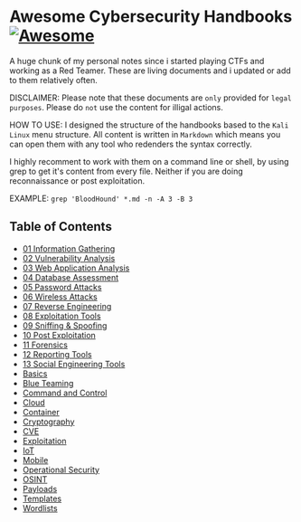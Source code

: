 # Awesome Cybersecurity Handbooks [![Awesome](https://cdn.rawgit.com/sindresorhus/awesome/d7305f38d29fed78fa85652e3a63e154dd8e8829/media/badge.svg)](https://github.com/sindresorhus/awesome)
A huge chunk of my personal notes since i started playing CTFs and working as a Red Teamer. These are living documents and i updated or add to them relatively often.

DISCLAIMER: Please note that these documents are `only` provided for `legal purposes`. Please do `not` use the content for illigal actions.

HOW TO USE: I designed the structure of the handbooks based to the `Kali Linux` menu structure. All content is written in `Markdown` which means you can open them with any tool who redenders the syntax correctly.

I highly recomment to work with them on a command line or shell, by using grep to get it's content from every file. Neither if you are doing reconnaissance or post exploitation.

EXAMPLE: `grep 'BloodHound' *.md -n -A 3 -B 3`

## Table of Contents

- [01 Information Gathering](https://github.com/0xsyr0/Awesome-Cybersecurity-Handbooks/blob/main/handbooks/01_information_gathering.md)
- [02 Vulnerability Analysis](https://github.com/0xsyr0/Awesome-Cybersecurity-Handbooks/blob/main/handbooks/02_vulnerability_analysis.md)
- [03 Web Application Analysis](https://github.com/0xsyr0/Awesome-Cybersecurity-Handbooks/blob/main/handbooks/03_web_application_analysis.md)
- [04 Database Assessment](https://github.com/0xsyr0/Awesome-Cybersecurity-Handbooks/blob/main/handbooks/04_database_assessment.md)
- [05 Password Attacks](https://github.com/0xsyr0/Awesome-Cybersecurity-Handbooks/blob/main/handbooks/05_password_attacks.md)
- [06 Wireless Attacks](https://github.com/0xsyr0/Awesome-Cybersecurity-Handbooks/blob/main/handbooks/06_wireless_attacks.md)
- [07 Reverse Engineering](https://github.com/0xsyr0/Awesome-Cybersecurity-Handbooks/blob/main/handbooks/07_reverse_engineering.md)
- [08 Exploitation Tools](https://github.com/0xsyr0/Awesome-Cybersecurity-Handbooks/blob/main/handbooks/08_exploitation_tools.md)
- [09 Sniffing & Spoofing](https://github.com/0xsyr0/Awesome-Cybersecurity-Handbooks/blob/main/handbooks/09_sniffing_%26_spoofing.md)
- [10 Post Exploitation](https://github.com/0xsyr0/Awesome-Cybersecurity-Handbooks/blob/main/handbooks/10_post_exploitation.md)
- [11 Forensics](https://github.com/0xsyr0/Awesome-Cybersecurity-Handbooks/blob/main/handbooks/11_forensics.md)
- [12 Reporting Tools](https://github.com/0xsyr0/Awesome-Cybersecurity-Handbooks/blob/main/handbooks/12_reporting_tools.md)
- [13 Social Engineering Tools](https://github.com/0xsyr0/Awesome-Cybersecurity-Handbooks/blob/main/handbooks/13_social_engineering_tools.md)
- [Basics](https://github.com/0xsyr0/Awesome-Cybersecurity-Handbooks/blob/main/handbooks/basics.md)
- [Blue Teaming](https://github.com/0xsyr0/Awesome-Cybersecurity-Handbooks/blob/main/handbooks/blue_teaming.md)
- [Command and Control](https://github.com/0xsyr0/Awesome-Cybersecurity-Handbooks/blob/main/handbooks/command_and_control.md)
- [Cloud](https://github.com/0xsyr0/Awesome-Cybersecurity-Handbooks/blob/main/handbooks/cloud.md)
- [Container](https://github.com/0xsyr0/Awesome-Cybersecurity-Handbooks/blob/main/handbooks/container.md)
- [Cryptography](https://github.com/0xsyr0/Awesome-Cybersecurity-Handbooks/blob/main/handbooks/cryptography.md)
- [CVE](https://github.com/0xsyr0/Awesome-Cybersecurity-Handbooks/blob/main/handbooks/cve.md)
- [Exploitation](https://github.com/0xsyr0/Awesome-Cybersecurity-Handbooks/blob/main/handbooks/exploitation.md)
- [IoT](https://github.com/0xsyr0/Awesome-Cybersecurity-Handbooks/blob/main/handbooks/iot.md)
- [Mobile](https://github.com/0xsyr0/Awesome-Cybersecurity-Handbooks/blob/main/handbooks/mobile.md)
- [Operational Security](https://github.com/0xsyr0/Awesome-Cybersecurity-Handbooks/blob/main/handbooks/operational_security.md)
- [OSINT](https://github.com/0xsyr0/Awesome-Cybersecurity-Handbooks/blob/main/handbooks/osint.md)
- [Payloads](https://github.com/0xsyr0/Awesome-Cybersecurity-Handbooks/blob/main/handbooks/payloads.md)
- [Templates](https://github.com/0xsyr0/Awesome-Cybersecurity-Handbooks/blob/main/handbooks/templates.md)
- [Wordlists](https://github.com/0xsyr0/Awesome-Cybersecurity-Handbooks/blob/main/handbooks/wordlists.md)
